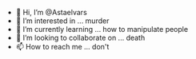 - 👋 Hi, I’m @Astaelvars
- 👀 I’m interested in ... murder
- 🌱 I’m currently learning ... how to manipulate people
- 💞️ I’m looking to collaborate on ... death
- 📫 How to reach me ... don't

<!---
Astaelvars/Astaelvars is a ✨ special ✨ repository because its `README.md` (this file) appears on your GitHub profile.
You can click the Preview link to take a look at your changes.
--->
